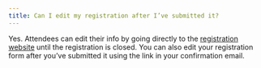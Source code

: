 ```yaml
---
title: Can I edit my registration after I’ve submitted it?
---
```


Yes. Attendees can edit their info by going directly to the <a href="https://events.withgoogle.com/chrome-dev-summit-2019/registrations/my-rsvp/confirm-account/" target="_blank" rel="noopener noreferrer">registration website</a> until the registration is closed. You can also edit your registration form after you’ve submitted it using the link in your confirmation email.
